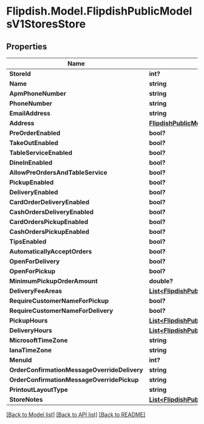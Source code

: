 # Flipdish.Model.FlipdishPublicModelsV1StoresStore
## Properties

Name | Type | Description | Notes
------------ | ------------- | ------------- | -------------
**StoreId** | **int?** |  | [optional] 
**Name** | **string** |  | [optional] 
**ApmPhoneNumber** | **string** |  | [optional] 
**PhoneNumber** | **string** |  | [optional] 
**EmailAddress** | **string** |  | [optional] 
**Address** | [**FlipdishPublicModelsV1StoresStoreAddress**](FlipdishPublicModelsV1StoresStoreAddress.md) |  | [optional] 
**PreOrderEnabled** | **bool?** |  | [optional] 
**TakeOutEnabled** | **bool?** |  | [optional] 
**TableServiceEnabled** | **bool?** |  | [optional] 
**DineInEnabled** | **bool?** |  | [optional] 
**AllowPreOrdersAndTableService** | **bool?** |  | [optional] 
**PickupEnabled** | **bool?** |  | [optional] 
**DeliveryEnabled** | **bool?** |  | [optional] 
**CardOrderDeliveryEnabled** | **bool?** |  | [optional] 
**CashOrdersDeliveryEnabled** | **bool?** |  | [optional] 
**CardOrdersPickupEnabled** | **bool?** |  | [optional] 
**CashOrdersPickupEnabled** | **bool?** |  | [optional] 
**TipsEnabled** | **bool?** |  | [optional] 
**AutomaticallyAcceptOrders** | **bool?** |  | [optional] 
**OpenForDelivery** | **bool?** |  | [optional] 
**OpenForPickup** | **bool?** |  | [optional] 
**MinimumPickupOrderAmount** | **double?** |  | [optional] 
**DeliveryFeeAreas** | [**List&lt;FlipdishPublicModelsV1StoresDeliveryFeeArea&gt;**](FlipdishPublicModelsV1StoresDeliveryFeeArea.md) |  | [optional] 
**RequireCustomerNameForPickup** | **bool?** |  | [optional] 
**RequireCustomerNameForDelivery** | **bool?** |  | [optional] 
**PickupHours** | [**List&lt;FlipdishPublicModelsV1BusinessHoursPeriod&gt;**](FlipdishPublicModelsV1BusinessHoursPeriod.md) |  | [optional] 
**DeliveryHours** | [**List&lt;FlipdishPublicModelsV1BusinessHoursPeriod&gt;**](FlipdishPublicModelsV1BusinessHoursPeriod.md) |  | [optional] 
**MicrosoftTimeZone** | **string** |  | [optional] 
**IanaTimeZone** | **string** |  | [optional] 
**MenuId** | **int?** |  | [optional] 
**OrderConfirmationMessageOverrideDelivery** | **string** |  | [optional] 
**OrderConfirmationMessageOverridePickup** | **string** |  | [optional] 
**PrintoutLayoutType** | **string** |  | [optional] 
**StoreNotes** | [**List&lt;FlipdishPublicModelsV1StoresStoreNote&gt;**](FlipdishPublicModelsV1StoresStoreNote.md) |  | [optional] 

[[Back to Model list]](../README.md#documentation-for-models) [[Back to API list]](../README.md#documentation-for-api-endpoints) [[Back to README]](../README.md)

